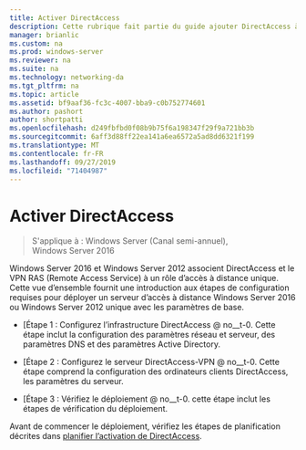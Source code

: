 ```yaml
---
title: Activer DirectAccess
description: Cette rubrique fait partie du guide ajouter DirectAccess à un déploiement d’accès à distance (VPN) existant pour Windows Server 2016
manager: brianlic
ms.custom: na
ms.prod: windows-server
ms.reviewer: na
ms.suite: na
ms.technology: networking-da
ms.tgt_pltfrm: na
ms.topic: article
ms.assetid: bf9aaf36-fc3c-4007-bba9-c0b752774601
ms.author: pashort
author: shortpatti
ms.openlocfilehash: d249fbfbd0f08b9b75f6a198347f29f9a721bb3b
ms.sourcegitcommit: 6aff3d88ff22ea141a6ea6572a5ad8dd6321f199
ms.translationtype: MT
ms.contentlocale: fr-FR
ms.lasthandoff: 09/27/2019
ms.locfileid: "71404987"
---
```

# <a name="enable-directaccess"></a>Activer DirectAccess

>S'applique à : Windows Server (Canal semi-annuel), Windows Server 2016

 Windows Server 2016 et Windows Server 2012 associent DirectAccess et le VPN RAS (Remote Access Service) à un rôle d’accès à distance unique. Cette vue d’ensemble fournit une introduction aux étapes de configuration requises pour déployer un serveur d’accès à distance Windows Server 2016 ou Windows Server 2012 unique avec les paramètres de base.
  
-   [Étape 1 : Configurez l’infrastructure DirectAccess @ no__t-0. Cette étape inclut la configuration des paramètres réseau et serveur, des paramètres DNS et des paramètres Active Directory.  
  
-   [Étape 2 : Configurez le serveur DirectAccess-VPN @ no__t-0. Cette étape comprend la configuration des ordinateurs clients DirectAccess, les paramètres du serveur.  
  
-   [Étape 3 : Vérifiez le déploiement @ no__t-0. cette étape inclut les étapes de vérification du déploiement.  
  
Avant de commencer le déploiement, vérifiez les étapes de planification décrites dans [planifier l’activation de DirectAccess](Plan-to-Enable-DirectAccess.md).  
  


